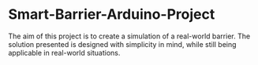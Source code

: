 # Smart-Barrier-Arduino-Project
The aim of this project is to create a simulation of a real-world barrier. The solution presented is designed with simplicity in mind, while still being applicable in real-world situations.
